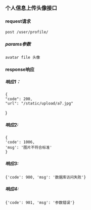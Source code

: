 
### 个人信息上传头像接口


#### request请求

    post /user/profile/

##### params参数

    avatar file 头像

#### response响应

##### 响应1：

    {
    "code": 200,
    "url": "/static/upload/a7.jpg"
}

##### 响应2:

    {
    'code': 1006,
    'msg': '图片不符合标准'
    }

##### 响应3:

    {'code': 900, 'msg': '数据库访问失败'}

##### 响应4:

    {'code': 901, 'msg': '参数错误'}





